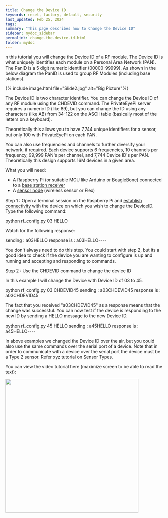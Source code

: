 ```yaml
---
title: Change the Device ID
keywords: reset, factory, default, security
last_updated: Feb 25, 2024
tags:
summary: "This page describes how to Change the Device ID"
sidebar: mydoc_sidebar
permalink: change-the-device-id.html
folder: mydoc
---
```

n this tutorial you will change the Device ID of a RF module. The Device ID is what uniquely identifies each module on a Personal Area Network (PAN).  The PanID is a 5 digit numeric identifier (00000-99999). As shown in the below diagram the PanID is used to group RF Modules (including base stations).


{% include image.html file="Slide2.jpg" alt="Big Picture"%}


The Device ID is two character identifier. You can change the Device ID of any RF module using the CHDEVID command. The PrivateEyePi server requires a numeric ID (like 89), but you can change the ID using any characters (like AB) from 34-122 on the ASCII table (basically most of the letters on a keyboard).

Theoretically this allows you to have 7,744 unique identifiers for a sensor, but only 100 with PrivateEyePi on each PAN.

You can also use frequencies and channels to further diversify your network, if required. Each device supports 6 frequencies, 10 channels per frequency, 99,999 PAN's per channel, and 7,744 Device ID's per PAN. Theoretically this design supports 16M devices in a given area.

What you will need:
* A Raspberry Pi (or suitable MCU like Arduino or BeagleBone) connected to a [base station receiver](https://www.jemrf.com/collections/rf-sensors/products/wireless-base-station-for-raspberry-pi)
* A [sensor node](https://www.jemrf.com/collections/rf-sensors) (wireless sensor or Flex)

Step 1 : Open a terminal session on the Raspberry Pi and [establish connectivity](https://projects.privateeyepi.com/home/home-alarm-system-project/wireless-projects/wireless-sensor---flex-rf-module/flex-tutorials/establish-communications.php) with the device on which you wish to change the DeviceID. Type the following command:

python rf_config.py 03 HELLO

Watch for the following response:

sending     : a03HELLO
response is : a03HELLO----

You don't always need to do this step. You could start with step 2, but its a good idea to check if the device you are wanting to configure is up and running and accepting and responding to commands.

Step 2 : Use the CHDEVID command to change the device ID

In  this example I will change the Device with Device ID of 03 to 45.

python rf_config.py 03 CHDEVID45
sending     : a03CHDEVID45
response is : a03CHDEVID45

The fact that you received "a03CHDEVID45" as a response means that the change was successful. You can now test if the device is responding to the new ID by sending a HELLO message to the new Device ID.

python rf_config.py 45 HELLO
sending     : a45HELLO
response is : a45HELLO----

In above examples we changed the Device ID over the air, but you could also use the same commands over the serial port of a device. Note that in order to communicate with a device over the serial port the device must be a Type 2 sensor. Refer xyz tutorial on Sensor Types.

You can view the video tutorial here (maximize screen to be able to read the text):

<img src="https://youtu.be/eZpDi8QuWDk" width="425"/>